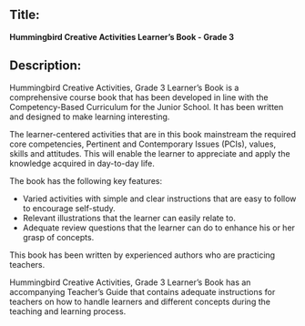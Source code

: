 
## Title:
**Hummingbird Creative Activities Learner’s Book - Grade 3**

## **Description:**
Hummingbird Creative Activities, Grade 3 Learner’s Book is a comprehensive course book that has been developed in line with the Competency-Based Curriculum for the Junior School.
It has been written and designed to make learning interesting.

The learner-centered activities that are in this book mainstream the required core competencies, Pertinent and Contemporary Issues (PCIs), values, skills and attitudes. This will enable the learner to appreciate and apply the knowledge acquired in day-to-day life.

The book has the following key features:
- Varied activities with simple and clear instructions that are easy to follow to encourage self-study.
- Relevant illustrations that the learner can easily relate to.
- Adequate review questions that the learner can do to enhance his or her grasp of concepts.

This book has been written by experienced authors who are practicing teachers.

 Hummingbird Creative Activities, Grade 3 Learner’s Book has an accompanying Teacher’s Guide that contains adequate instructions for teachers on how to handle learners and different concepts during the teaching and learning process.
